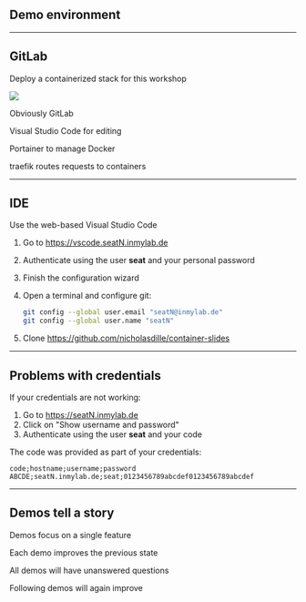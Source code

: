 <!-- .slide: id="gitlab_rollout" class="vertical-center" -->

<i class="fa-duotone fa-rocket-launch fa-8x fa-duotone-colors" style="float: right; color: grey;"></i>

## Demo environment

---

## GitLab

Deploy a containerized stack for this workshop

![](160_gitlab_ci/000_rollout/stack.drawio.svg) <!-- .element: style="width: 95%" -->

Obviously GitLab <i class="fa-duotone fa-face-smile-wink fa-duotone-colors"></i>

Visual Studio Code for editing

Portainer to manage Docker

traefik routes requests to containers

---

## IDE

Use the web-based Visual Studio Code

1. Go to https://vscode.seatN.inmylab.de
1. Authenticate using the user **seat** and your personal password
1. Finish the configuration wizard
1. Open a terminal and configure git:

    ```bash
    git config --global user.email "seatN@inmylab.de"
    git config --global user.name "seatN"
    ```

1. Clone https://github.com/nicholasdille/container-slides

---

## Problems with credentials

If your credentials are not working:

1. Go to https://seatN.inmylab.de
1. Click on "Show username and password"
1. Authenticate using the user **seat** and your code

The code was provided as part of your credentials:

```plaintext
code;hostname;username;password
ABCDE;seatN.inmylab.de;seat;0123456789abcdef0123456789abcdef
```

---

## Demos tell a story

Demos focus on a single feature

Each demo improves the previous state

All demos will have unanswered questions

Following demos will again improve
